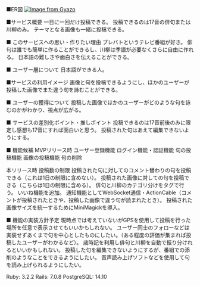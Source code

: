 ■ER図
[![Image from Gyazo](https://i.gyazo.com/fbafc7651d654787c11b9121b6ab9dc3.png)](https://gyazo.com/fbafc7651d654787c11b9121b6ab9dc3)

■サービス概要
一日に一回だけ投稿できる。
投稿できるのは17音の俳句または川柳のみ。
テーマとなる画像も一緒に投稿できる。

■ このサービスへの思い・作りたい理由
プレバトというテレビ番組が好き。
俳句は誰でも簡単に作ることができるし、川柳は季語が必要なくさらに自由に作れる。
日本語の難しさや面白さを伝えることができる。

■ ユーザー層について
日本語ができる人。

■サービスの利用イメージ
画像と句を投稿できるようにし、ほかのユーザーが投稿した画像でまた違う句を詠むことができる。

■ ユーザーの獲得について
投稿した画像でほかのユーザーがどのような句を詠むのかがわかり、視点が広がる。

■ サービスの差別化ポイント・推しポイント
投稿できるのは17音前後のみに限定し感想も17音にすれば面白いと思う。
投稿された句はあえて編集できないようにする。

■ 機能候補
MVPリリース時
ユーザー登録機能
ログイン機能・認証機能
句の投稿機能
画像の投稿機能
句の削除

本リリース時
投稿数の制限
投稿された句に対してのコメント替わりの句を投稿できる（これは1日の制限に含めない）。
投稿された画像に対しての句を投稿できる（こちらは1日の制限に含める）。
俳句と川柳のカテゴリ分けをタグで行う。
いいね機能を追加。
通知機能としてWebSocket通信・ActionCable（コメントが投稿されたときや、投稿した画像で違う句が読まれたとき）。
投稿された画像サイズを統一するためにMiniMagickを導入。

■ 機能の実装方針予定
現時点では考えていないがGPSを使用して投稿を行った場所を任意で表示させてもいいかもしれない。
ユーザー同士のフォローなどは実装せずあくまで句を中心としたものにしたい。（ある程度の評価が集まれば投稿したユーザーがわかるなど）。
歳時記を利用し俳句と川柳を自動で振り分けれるといいかもしれない。
投稿した句を編集できないようにするが、番組での添削のようなことをできるようにしたい。
音声読み上げソフトなどを使用して句を読み上げられるようにしたい。

Ruby: 3.2.2
Rails: 7.0.8
PostgreSQL: 14.10